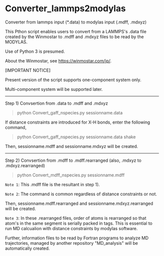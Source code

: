 # Converter_lammps2modylas
Converter from lammps input (*.data) to modylas input (.mdff, .mdxyz)

This Pthon script enables users to convert from a LAMMPS's .data file created by the Winmostar to .mdff and .mdxyz files to be read by the MODYLAS.

Use of Python 3 is presumed.

About the Winmostar, see https://winmostar.com/jp/.

[IMPORTANT NOTICE]

Present version of the script supports one-component system only.

Multi-component system will be supported later.

---
Step 1) Convsertion from .data to .mdff and .mdxyz

>python Convert_gaff_nspecies.py sessionname.data 

If distance constraints are introduced for X-H bonds, enter the following command,

>python Convert_gaff_nspecies.py sessionname.data shake

Then, sessionname.mdff and sessionname.mdxyz will be created.

---
Step 2) Convsertion from .mdff to .mdff.rearranged (also, .mdxyz to .mdxyz.rearranged)

>python Convert_mdff_nspecies.py sessionname.mdff   

`Note 1`: This .mdff file is the resultant in step 1).

`Note 2`: The command is common regardless of distance constraints or not.

Then, sessionname.mdff.rearranged and sessionname.mdxyz.rearranged will be created.

`Note 3`: In these .rearranged files, order of atoms is rearranged so that atom's in the same segment is serially packed in <segment> tags.
This is essential to run MD calcualion with distance constraints by modylas software. 
  
Further, information files to be read by Fortran programs to analyze MD trajectories, managed by another repository "MD_analysis" will be automatically created.
